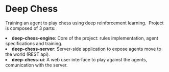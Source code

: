 <h1>Deep Chess</h1>

<p>
Training an agent to play chess using deep reinforcement learning.&nbsp;
Project is composed of 3 parts:
</p>

<li><b>deep-chess-engine</b>: Core of the project: rules implementation, agent specifications and training.</li>
<li><b>deep-chess-server</b>: Server-side application to expose agents move to the world (REST api).</li>
<li><b>deep-chess-ui</b>: A web user interface to play against the agents, comunication with the server.</li>
